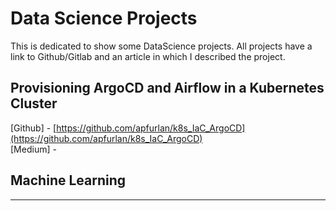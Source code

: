 
# Data Science Projects

This is dedicated to show some DataScience projects.
All projects have a link to Github/Gitlab and an 
article in which I described the project. 


## Provisioning ArgoCD and Airflow in a Kubernetes Cluster

[Github] - [https://github.com/apfurlan/k8s_IaC_ArgoCD](https://github.com/apfurlan/k8s_IaC_ArgoCD) \
[Medium] - 

## 



## Machine Learning
---

